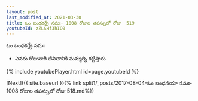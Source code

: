 ```yaml
---
layout: post
last_modified_at: 2021-03-30
title: ఓం బంధకర్త్రే నమః- 1008 రోజుల తపస్సులో రోజు  519
youtubeId: zZLSHf3hIQ0
---
```

 
 
 ఓం బంధకర్త్రే నమః  
 
 -  ఎవరు రోజువారీ జీవితానికి మమ్మల్ని కట్టిస్తారు 
 
  
 
  
 
 
 
 
 
 


{% include youtubePlayer.html id=page.youtubeId %}
 
[Next]({{ site.baseurl }}{% link  split1/_posts/2017-08-04-ఓం బంధనయా నమః- 1008 రోజుల తపస్సులో రోజు  518.md%})
 
